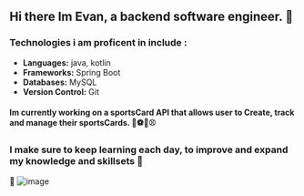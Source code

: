 ## Hi there Im Evan, a backend software engineer. 👋

 ### Technologies i am proficent in include :

- **Languages:** java, kotlin
- **Frameworks:** Spring Boot
- **Databases:** MySQL
- **Version Control:** Git


#### Im currently working on a sportsCard API that allows user to Create, track and manage their sportsCards. 🏀⚽️🏈⚾️

### I make sure to keep learning each day, to improve and expand my knowledge and skillsets 🧠
🏀
![image](https://github.com/evanrobert/evanrobert/assets/112796625/e320dc83-f016-4a75-bd47-3c4be4bbbd67)




